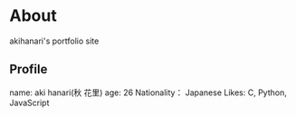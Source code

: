 # About
akihanari's portfolio site

## Profile
name: aki hanari(秋 花里)
age: 26
Nationality： Japanese
Likes: C, Python, JavaScript
